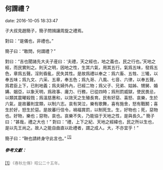 ## 何謂禮？

date: 2016-10-05 18:33:47
 
子大叔見趙簡子，簡子問揖讓周旋之禮焉。

對曰：“是儀也，非禮也。” 

簡子曰：“敢問，何謂禮？” 

對曰：“吉也聞諸先大夫子産曰：‘夫禮，天之經也，地之義也，民之行也。’天地之經，而民實則之。則天之明，因地之性，生其六氣，用其五行。氣爲五味，發爲五色，章爲五聲。淫則昏亂，民失其性。是故爲禮以奉之：爲六畜、五牲、三犧，以奉五味；爲九文、六采、五章，奉五色；爲九哥、八風、七音、六律，以奉五聲。爲君臣上下，已則地義；爲夫婦外內，已經二物；爲父子、兄弟、姑姊、甥舅、婚媾、姻亞，以象天明，爲政事、庸力、行務，已從四時；爲刑罰威獄，使民畏忌，以類其震曜殺戮；爲溫慈惠和，以效天之生殖長育。民有好惡、喜怒、哀樂，生於六氣，是故蕃則宜類，以制六志。哀有哭泣，樂有歌舞，喜有施舍，怒有戰鬭；喜生於好，怒生於惡。是故蕃行信令，禍福賞罰，以制死生。生，好物也；死，惡物也。好物，樂也；惡物，哀也。哀樂不失，乃能協于天地之性，是與長久。”  簡子曰：“甚哉，禮之大也！”  對曰：“禮，上下之紀、天地之經緯也，民之所以生也，是以先王尚之。故人之能自曲直以赴禮者，謂之成人。大，不亦宜乎！”  

簡子曰：“鞅也請終身守此言也。” <sup><span id ="anchor1">[[1]](#anchor)</span></sup>


##### 參考文獻：
<font color=gray size=2><span id ="anchor">[[1]](#anchor1)</span>:《春秋左傳》昭公二十五年。</font>
